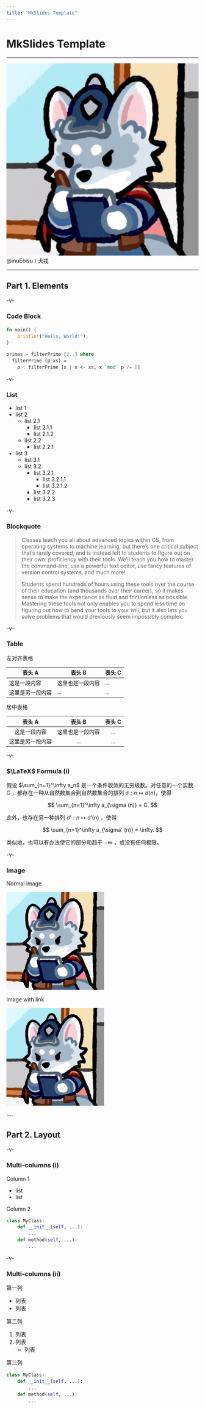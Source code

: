 ```yaml
---
title: "MkSlides Template"
---
```


# MkSlides Template

<hr>

<div class="avatar-container">
<a href="https://github.com/inuEbisu"><img class="avatar-img" src="avatar_512.png" alt="avatar"></a>
<span class="avatar-name">@inuEbisu / 犬戎</span>
</div>

---

## Part 1. Elements

-v-

### Code Block

```rust
fn main() {
    println!("Hello, World!");
}
```

```hs
primes = filterPrime [2..] where
  filterPrime (p:xs) =
    p : filterPrime [x | x <- xs, x `mod` p /= 0]
```

-v-

### List

- list 1
- list 2
    - list 2.1
        - list 2.1.1
        - list 2.1.2
    - list 2.2
        - list 2.2.1
- list 3
    - list 3.1
    - list 3.2
        - list 3.2.1
            - list 3.2.1.1
            - list 3.2.1.2
        - list 3.2.2
        - list 3.2.3

-v-

### Blockquote

> Classes teach you all about advanced topics within CS, from operating systems to machine learning, but there’s one critical subject that’s rarely covered, and is instead left to students to figure out on their own: proficiency with their tools. We’ll teach you how to master the command-line, use a powerful text editor, use fancy features of version control systems, and much more!
>
> Students spend hundreds of hours using these tools over the course of their education (and thousands over their career), so it makes sense to make the experience as fluid and frictionless as possible. Mastering these tools not only enables you to spend less time on figuring out how to bend your tools to your will, but it also lets you solve problems that would previously seem impossibly complex.

-v-

### Table

左对齐表格

| 表头 A           | 表头 B           | 表头 C |
| ---------------- | ---------------- | ------ |
| 这是一段内容     | 这里也是一段内容 | ...    |
| 这里是另一段内容 | ...              | ...    |

居中表格

|      表头 A      |      表头 B      | 表头 C |
| :--------------: | :--------------: | :----: |
|   这是一段内容   | 这里也是一段内容 |  ...   |
| 这里是另一段内容 |       ...        |  ...   |

-v-

### $\LaTeX$ Formula (i)

假设 $\sum_{n=1}^\infty a_n$ 是一个条件收敛的无穷级数。对任意的一个实数 $C$ ，都存在一种从自然数集合到自然数集合的排列 $\sigma : n \mapsto \sigma (n)$，使得

$$
  \sum_{n=1}^\infty a_{\sigma (n)} = C.
$$

此外，也存在另一种排列 $\sigma' : n \mapsto \sigma' (n)$ ，使得

$$
  \sum_{n=1}^\infty a_{\sigma' (n)} = \infty.
$$

类似地，也可以有办法使它的部分和趋于 $-\infty$ ，或没有任何极限。

-v-

### Image

<div class="mul-cols">
<div class="col">

Normal image

<img src="avatar_512.png" width="256" height="256"></img>

</div>
<div class="col">

Image with link

<a href="https://google.com/"><img src="avatar_512.png" width="256" height="256"></img></a>

</div>
</div>
---

## Part 2. Layout

-v-

### Multi-columns (i)

<div class="mul-cols">
<div class="col">

Column 1

- list
- list

</div>
<div class="col">

Column 2

```python
class MyClass:
    def __init__(self, ...):
        ...
    def method(self, ...):
        ...
```

</div>
</div>

-v-

### Multi-columns (ii)

<div class="mul-cols">
<div class="col">

第一列

- 列表
- 列表

</div>
<div class="col">

第二列

1. 列表
2. 列表
    - 列表

</div>
<div class="col">

第三列

```python
class MyClass:
    def __init__(self, ...):
        ...
    def method(self, ...):
        ...
```

</div>
</div>
